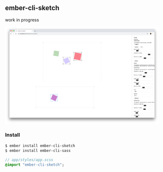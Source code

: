## ember-cli-sketch

work in progress

![screenshot](https://raw.githubusercontent.com/ampatspell/ember-cli-sketch/master/screenshot.png)

### Install

```
$ ember install ember-cli-sketch
$ ember install ember-cli-sass
```

``` sass
// app/styles/app.scss
@import "ember-cli-sketch";
```
